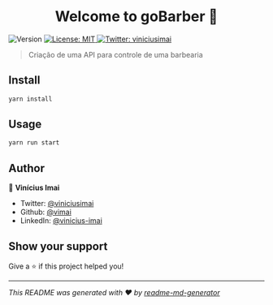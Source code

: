 <h1 align="center">Welcome to goBarber 👋</h1>
<p>
  <img alt="Version" src="https://img.shields.io/badge/version-1.0.0-blue.svg?cacheSeconds=2592000" />
  <a href="#" target="_blank">
    <img alt="License: MIT" src="https://img.shields.io/badge/License-MIT-yellow.svg" />
  </a>
  <a href="https://twitter.com/viniciusimai" target="_blank">
    <img alt="Twitter: viniciusimai" src="https://img.shields.io/twitter/follow/viniciusimai.svg?style=social" />
  </a>
</p>

> Criação de uma API para controle de uma barbearia

## Install

```sh
yarn install
```

## Usage

```sh
yarn run start
```

## Author

👤 **Vinícius Imai**

* Twitter: [@viniciusimai](https://twitter.com/viniciusimai)
* Github: [@vimai](https://github.com/vimai)
* LinkedIn: [@vinicius-imai](https://linkedin.com/in/vinicius-imai)

## Show your support

Give a ⭐️ if this project helped you!

***
_This README was generated with ❤️ by [readme-md-generator](https://github.com/kefranabg/readme-md-generator)_